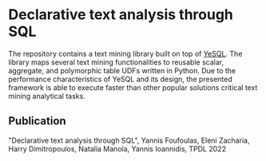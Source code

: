 # Declarative text analysis through SQL

The repository contains a text mining library built on top of [YeSQL](https://github.com/athenarc/YeSQL/). 
The library maps several text mining functionalities to reusable scalar, aggregate, and polymorphic table UDFs written in Python. Due to the
performance characteristics of YeSQL and its design, the presented framework is
able to execute faster than other popular solutions critical text mining analytical
tasks. 

## Publication

"Declarative text analysis through SQL", Yannis Foufoulas, Eleni Zacharia, Harry Dimitropoulos, Natalia Manola, Yannis Ioannidis, TPDL 2022

